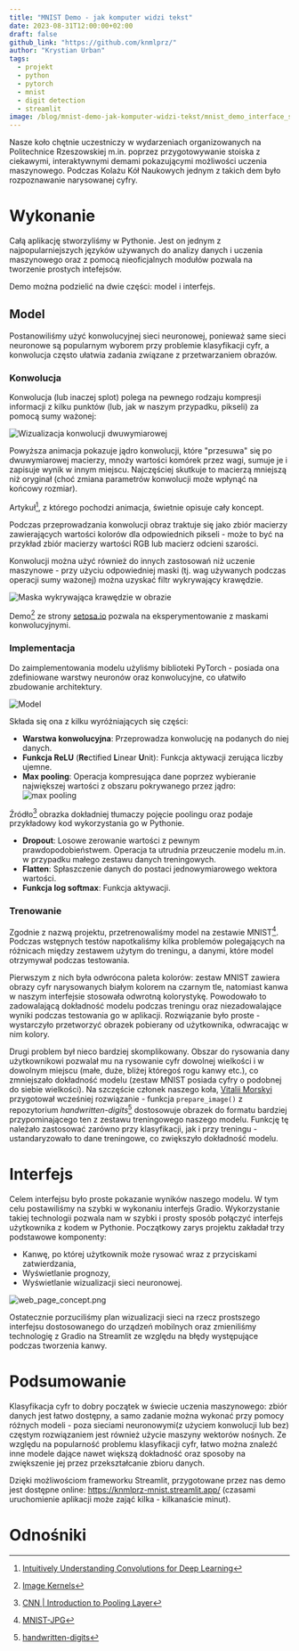 ```yaml
---
title: "MNIST Demo - jak komputer widzi tekst"
date: 2023-08-31T12:00:00+02:00
draft: false
github_link: "https://github.com/knmlprz/"
author: "Krystian Urban"
tags:
  - projekt
  - python
  - pytorch
  - mnist
  - digit detection
  - streamlit
image: /blog/mnist-demo-jak-komputer-widzi-tekst/mnist_demo_interface_showcase.png
---
```


Nasze koło chętnie uczestniczy w wydarzeniach organizowanych na Politechnice Rzeszowskiej m.in. poprzez przygotowywanie stoiska z ciekawymi, interaktywnymi demami pokazującymi możliwości uczenia maszynowego. Podczas Kolażu Kół Naukowych jednym z takich dem było rozpoznawanie narysowanej cyfry.

# Wykonanie

Całą aplikację stworzyliśmy w Pythonie. Jest on jednym z najpopularniejszych języków używanych do analizy danych i uczenia maszynowego oraz z pomocą nieoficjalnych modułów pozwala na tworzenie prostych intefejsów.

Demo można podzielić na dwie części: model i interfejs.

## Model

Postanowiliśmy użyć konwolucyjnej sieci neuronowej, ponieważ same sieci neuronowe są popularnym wyborem przy problemie klasyfikacji cyfr, a konwolucja często ułatwia zadania związane z przetwarzaniem obrazów.

### Konwolucja

Konwolucja (lub inaczej splot) polega na pewnego rodzaju kompresji informacji z kilku punktów (lub, jak w naszym przypadku, pikseli) za pomocą sumy ważonej:

![Wizualizacja konwolucji dwuwymiarowej](https://miro.medium.com/v2/resize:fit:640/1*Zx-ZMLKab7VOCQTxdZ1OAw.gif)

Powyższa animacja pokazuje jądro konwolucji, które "przesuwa" się po dwuwymiarowej macierzy, mnoży wartości komórek przez wagi, sumuje je i zapisuje wynik w innym miejscu. Najczęściej skutkuje to macierzą mniejszą niż oryginał (choć zmiana parametrów konwolucji może wpłynąć na końcowy rozmiar).

Artykuł[^1], z którego pochodzi animacja, świetnie opisuje cały koncept.

Podczas przeprowadzania konwolucji obraz traktuje się jako zbiór macierzy zawierających wartości kolorów dla odpowiednich pikseli - może to być na przykład zbiór macierzy wartości RGB lub macierz odcieni szarości.

Konwolucji można użyć również do innych zastosowań niż uczenie maszynowe - przy użyciu odpowiedniej maski (tj. wag używanych podczas operacji sumy ważonej) można uzyskać filtr wykrywający krawędzie.

![Maska wykrywająca krawędzie w obrazie](convolution_outline.png)

Demo[^2] ze strony [setosa.io](https://setosa.io) pozwala na eksperymentowanie z maskami konwolucyjnymi.

### Implementacja

Do zaimplementowania modelu użyliśmy biblioteki PyTorch - posiada ona zdefiniowane warstwy neuronów oraz konwolucyjne, co ułatwiło zbudowanie architektury.

![Model](mnist-demo-model-diagram.svg)

Składa się ona z kilku wyróżniających się części:

- **Warstwa konwolucyjna**: Przeprowadza konwolucję na podanych do niej danych.
- **Funkcja ReLU** (**Re**ctified **L**inear **U**nit): Funkcja aktywacji zerująca liczby ujemne.
- **Max pooling**: Operacja kompresująca dane poprzez wybieranie największej wartości z obszaru pokrywanego przez jądro:
![max pooling](https://media.geeksforgeeks.org/wp-content/uploads/20190721025744/Screenshot-2019-07-21-at-2.57.13-AM.png)

Źródło[^3] obrazka dokładniej tłumaczy pojęcie poolingu oraz podaje przykładowy kod wykorzystania go w Pythonie.

- **Dropout**: Losowe zerowanie wartości z pewnym prawdopodobieństwem. Operacja ta utrudnia przeuczenie modelu m.in. w przypadku małego zestawu danych treningowych.
- **Flatten**: Spłaszczenie danych do postaci jednowymiarowego wektora wartości.
- **Funkcja log softmax**: Funkcja aktywacji.

### Trenowanie

Zgodnie z nazwą projektu, przetrenowaliśmy model na zestawie MNIST[^4]. Podczas wstępnych testów napotkaliśmy kilka problemów polegających na różnicach między zestawem użytym do treningu, a danymi, które model otrzymywał podczas testowania.

Pierwszym z nich była odwrócona paleta kolorów: zestaw MNIST zawiera obrazy cyfr narysowanych białym kolorem na czarnym tle, natomiast kanwa w naszym interfejsie stosowała odwrotną kolorystykę. Powodowało to zadowalającą dokładność modelu podczas treningu oraz niezadowalające wyniki podczas testowania go w aplikacji. Rozwiązanie było proste - wystarczyło przetworzyć obrazek pobierany od użytkownika, odwracając w nim kolory.

Drugi problem był nieco bardziej skomplikowany. Obszar do rysowania dany użytkownikowi pozwalał mu na rysowanie cyfr dowolnej wielkości i w dowolnym miejscu (małe, duże, bliżej któregoś rogu kanwy etc.), co zmniejszało dokładność modelu (zestaw MNIST posiada cyfry o podobnej do siebie wielkości). Na szczęście członek naszego koła, [Vitalii Morskyi](https://github.com/FrightenedFox) przygotował wcześniej rozwiązanie - funkcja `prepare_image()` z repozytorium *handwritten-digits*[^5] dostosowuje obrazek do formatu bardziej przypominającego ten z zestawu treningowego naszego modelu. Funkcję tę należało zastosować zarówno przy klasyfikacji, jak i przy treningu - ustandaryzowało to dane treningowe, co zwiększyło dokładność modelu.

# Interfejs

Celem interfejsu było proste pokazanie wyników naszego modelu. W tym celu postawiliśmy na szybki w wykonaniu interfejs Gradio. Wykorzystanie takiej technologii pozwala nam w szybki i prosty sposób połączyć interfejs użytkownika z kodem w Pythonie. Początkowy zarys projektu zakładał trzy podstawowe komponenty:

- Kanwę, po której użytkownik może rysować wraz z przyciskami zatwierdzania,
- Wyświetlanie prognozy,
- Wyświetlanie wizualizacji sieci neuronowej.

![web_page_concept.png](web_page_concept.png)

Ostatecznie porzuciliśmy plan wizualizacji sieci na rzecz prostszego interfejsu dostosowanego do urządzeń mobilnych oraz zmieniliśmy technologię z Gradio na Streamlit ze względu na błędy występujące podczas tworzenia kanwy.

# Podsumowanie

Klasyfikacja cyfr to dobry początek w świecie uczenia maszynowego: zbiór danych jest łatwo dostępny, a samo zadanie można wykonać przy pomocy różnych modeli - poza sieciami neuronowymi(z użyciem konwolucji lub bez) częstym rozwiązaniem jest również użycie maszyny wektorów nośnych. Ze względu na popularność problemu klasyfikacji cyfr, łatwo można znaleźć inne modele dające nawet większą dokładność oraz sposoby na zwiększenie jej przez przekształcanie zbioru danych.

Dzięki możliwościom frameworku Streamlit, przygotowane przez nas demo jest dostępne online: https://knmlprz-mnist.streamlit.app/ (czasami uruchomienie aplikacji może zająć kilka - kilkanaście minut).

# Odnośniki

[^1]: [Intuitively Understanding Convolutions for Deep Learning](https://towardsdatascience.com/intuitively-understanding-convolutions-for-deep-learning-1f6f42faee1)
[^3]: [CNN | Introduction to Pooling Layer](https://www.geeksforgeeks.org/cnn-introduction-to-pooling-layer/)
[^2]: [Image Kernels](https://setosa.io/ev/image-kernels/)
[^4]: [MNIST-JPG](https://github.com/teavanist/MNIST-JPG)
[^5]: [handwritten-digits](https://github.com/knmlprz/handwritten-digits)
